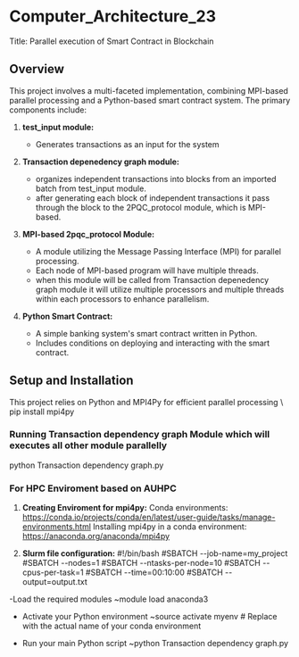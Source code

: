 # Computer_Architecture_23
Title: Parallel execution of Smart Contract in Blockchain 

## Overview
This project involves a multi-faceted implementation, combining MPI-based parallel processing and a Python-based smart contract system. The primary components include:

1. **test_input module:**
   -  Generates transactions as an input for the system
     
2. **Transaction depenedency graph module:**
   -  organizes independent transactions into blocks from an imported batch from test_input module. 
   - after generating each block of independent transactions it pass through the block to the 2PQC_protocol module, which is MPI-based.
     
3. **MPI-based 2pqc_protocol Module:**
   - A module utilizing the Message Passing Interface (MPI) for parallel processing.
   - Each node of MPI-based program will have multiple threads.
   - when this module will be called from Transaction depenedency graph module it will 
     utilize multiple processors and multiple threads within each processors to 
     enhance parallelism.

2. **Python Smart Contract:**
   - A simple banking system's smart contract written in Python.
   - Includes conditions on deploying and interacting with the smart contract.

## Setup and Installation
This project relies on Python and MPI4Py for efficient parallel processing
\\
pip install mpi4py

### Running Transaction dependency graph Module which will executes all other module parallelly

python Transaction dependency graph.py

### For HPC Enviroment based on AUHPC
1. **Creating Enviroment for mpi4py:**
Conda environments:
https://conda.io/projects/conda/en/latest/user-guide/tasks/manage-environments.html
Installing mpi4py in a conda environment:
https://anaconda.org/anaconda/mpi4py

3. **Slurm file configuration:**
#!/bin/bash
#SBATCH --job-name=my_project
#SBATCH --nodes=1
#SBATCH --ntasks-per-node=10
#SBATCH --cpus-per-task=1
#SBATCH --time=00:10:00
#SBATCH --output=output.txt

-Load the required modules
~module load anaconda3

- Activate your Python environment
~source activate myenv  # Replace with the actual name of your conda environment

- Run your main Python script
~python Transaction dependency graph.py

